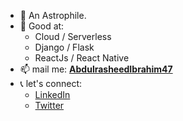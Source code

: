 - 🌱 An Astrophile.
- 💬 Good at:
  - Cloud / Serverless
  - Django / Flask
  - ReactJs / React Native
- 📫 mail me: **[AbdulrasheedIbrahim47](mailto:abdulrasheedibrahim47@gmail.com?subject=[GitHub]%20Source%20Han%20Sans)**
- :telephone_receiver: let's connect:
  - [LinkedIn](https://www.linkedin.com/in/abdulrasheed-ibrahim-2b3a90103/)
  - [Twitter](https://twitter.com/Aiibrahim3)
